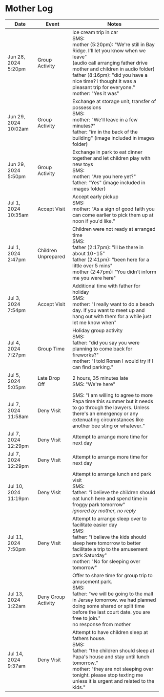 # Mother Log

| Date                 | Event               | Notes                                                                                                                                                                                                                                                                                                                     |
|----------------------|---------------------|---------------------------------------------------------------------------------------------------------------------------------------------------------------------------------------------------------------------------------------------------------------------------------------------------------------------------|
| Jun 28, 2024 5:20pm  | Group Activity      | Ice cream trip in car <br> SMS: <br> mother (5:20pm): "We're still in Bay Ridge. I'll let you know when we leave" <br> (audio call arranging father drive mother and children in audio folder) <br> father (8:16pm): "did you have a nice time? i thought it was a pleasant trip for everyone." <br> mother: "Yes it was" |
| Jun 29, 2024 10:02am | Group Activity      | Exchange at storage unit, transfer of possessions <br> SMS: <br> mother: "We'll leave in a few minutes?" <br> father: "im in the back of the building" (image included in images folder)                                                                                                                                  |
| Jun 29, 2024 5:50pm  | Group Activity      | Exchange in park to eat dinner together and let children play with new toys <br> SMS: <br> mother: "Are you here yet?" <br> father: "Yes" (image included in images folder)                                                                                                                                               |
| Jul 1, 2024 10:35am  | Accept Visit        | Accept early pickup <br> SMS: <br> mother: "As a sign of good faith you can come earlier to pick them up at noon if you'd like."                                                                                                                                                                                          |
| Jul 1, 2024 2:47pm   | Children Unprepared | Children were not ready at arranged time <br> SMS: <br> father (2:17pm): "ill be there in about 10-15" <br> father (2:41pm): "been here for a little over 5 mins" <br> mother (2:47pm): "You didn't inform me you were here"                                                                                              |
| Jul 3, 2024 7:54pm   | Accept Visit        | Additional time with father for holiday <br> SMS: <br> mother: "I really want to do a beach day. If you want to meet up and hang out with them for a while just let me know when"                                                                                                                                         |
| Jul 4, 2024 7:27pm   | Group Time          | Holiday group activity <br> SMS: <br> father: "did you say you were planning to come back for fireworks?" <br> mother: "I told Ronan I would try if I can find parking."                                                                                                                                                  |
| Jul 5, 2024 5:05pm   | Late Drop Off       | 2 hours, 35 minutes late <br> SMS: "We're here"                                                                                                                                                                                                                                                                           |
| Jul 7, 2024 11:58am  | Deny Visit          | SMS: "I am willing to agree to more Papa time this summer but it needs to go through the lawyers. Unless there's an emergency or any extenuating circumstances like another bee sting or whatever."                                                                                                                       |
| Jul 7, 2024 12:29pm  | Deny Visit          | Attempt to arrange more time for next day                                                                                                                                                                                                                                                                                 |
| Jul 7, 2024 12:29pm  | Deny Visit          | Attempt to arrange more time for next day                                                                                                                                                                                                                                                                                 |
| Jul 10, 2024 11:19pm | Deny Visit          | Attempt to arrange lunch and park visit <br> SMS: <br> father: "i believe the children should eat lunch here and spend time in froggy park tomorrow" <br> *ignored by mother, no reply*                                                                                                                                   |
| Jul 11, 2024 7:50pm  | Deny Visit          | Attempt to arrange sleep over to facilitate easier day <br> SMS: <br> father: "i believe the kids should sleep here tomorrow to better facilitate a trip to the amusement park Saturday" <br> mother: "No for sleeping over tomorrow"                                                                                     |
| Jul 13, 2024 1:22am  | Deny Group Activity | Offer to share time for group trip to amusement park. <br> SMS: <br> father: "we will be going to the mall in Jersey tomorrow. we had planned doing some shared or split time before the last court date. you are free to join." <br> no response from mother                                                             |
| Jul 14, 2024 9:37am  | Deny Visit          | Attempt to have children sleep at fathers house. <br> SMS: <br> father: "the children should sleep at Papa's house and stay until lunch tomorrow." <br> mother: "they are not sleeping over tonight. please stop texting me unless it is urgent and related to the kids."                                                 |
